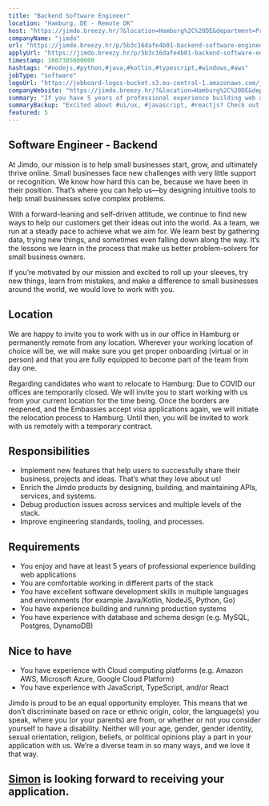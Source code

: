 ```yaml
---
title: "Backend Software Engineer"
location: "Hamburg, DE - Remote OK"
host: "https://jimdo.breezy.hr/?&location=Hamburg%2C%20DE&department=Product%20%26%20Engineering#positions"
companyName: "jimdo"
url: "https://jimdo.breezy.hr/p/5b3c16dafe4b01-backend-software-engineer-m-f-d"
applyUrl: "https://jimdo.breezy.hr/p/5b3c16dafe4b01-backend-software-engineer-m-f-d/apply"
timestamp: 1607385600000
hashtags: "#nodejs,#python,#java,#kotlin,#typescript,#windows,#aws"
jobType: "software"
logoUrl: "https://jobboard-logos-bucket.s3.eu-central-1.amazonaws.com/jimdo"
companyWebsite: "https://jimdo.breezy.hr/?&location=Hamburg%2C%20DE&department=Product%20%26%20Engineering#positions"
summary: "If you have 5 years of professional experience building web applications, Jimdo has a job opening for a backend software engineer"
summaryBackup: "Excited about #ui/ux, #javascript, #reactjs? Check out this job post!"
featured: 5
---
```


## Software Engineer - Backend

At Jimdo, our mission is to help small businesses start, grow, and ultimately thrive online. Small businesses face new challenges with very little support or recognition. We know how hard this can be, because we have been in their position. That’s where you can help us—by designing intuitive tools to help small businesses solve complex problems.

With a forward-leaning and self-driven attitude, we continue to find new ways to help our customers get their ideas out into the world. As a team, we run at a steady pace to achieve what we aim for. We learn best by gathering data, trying new things, and sometimes even falling down along the way. It’s the lessons we learn in the process that make us better problem-solvers for small business owners.

If you’re motivated by our mission and excited to roll up your sleeves, try new things, learn from mistakes, and make a difference to small businesses around the world, we would love to work with you.

## Location

We are happy to invite you to work with us in our office in Hamburg or permanently remote from any location. Wherever your working location of choice will be, we will make sure you get proper onboarding (virtual or in person) and that you are fully equipped to become part of the team from day one.

Regarding candidates who want to relocate to Hamburg: Due to COVID our offices are temporarily closed. We will invite you to start working with us from your current location for the time being. Once the borders are reopened, and the Embassies accept visa applications again, we will initiate the relocation process to Hamburg. Until then, you will be invited to work with us remotely with a temporary contract.

## Responsibilities

*   Implement new features that help users to successfully share their business, projects and ideas. That’s what they love about us!
*   Enrich the Jimdo products by designing, building, and maintaining APIs, services, and systems.
*   Debug production issues across services and multiple levels of the stack.
*   Improve engineering standards, tooling, and processes.

## Requirements

*   You enjoy and have at least 5 years of professional experience building web applications
*   You are comfortable working in different parts of the stack
*   You have excellent software development skills in multiple languages and environments (for example Java/Kotlin, NodeJS, Python, Go)
*   You have experience building and running production systems
*   You have experience with database and schema design (e.g. MySQL, Postgres, DynamoDB)

## Nice to have

*   You have experience with Cloud computing platforms (e.g. Amazon AWS, Microsoft Azure, Google Cloud Platform)
*   You have experience with JavaScript, TypeScript, and/or React

Jimdo is proud to be an equal opportunity employer. This means that we don’t discriminate based on race or ethnic origin, color, the language(s) you speak, where you (or your parents) are from, or whether or not you consider yourself to have a disability. Neither will your age, gender, gender identity, sexual orientation, religion, beliefs, or political opinions play a part in your application with us. We’re a diverse team in so many ways, and we love it that way.

## [Simon](https://www.linkedin.com/in/simon-hartmann-2b374a36/) is looking forward to receiving your application.
